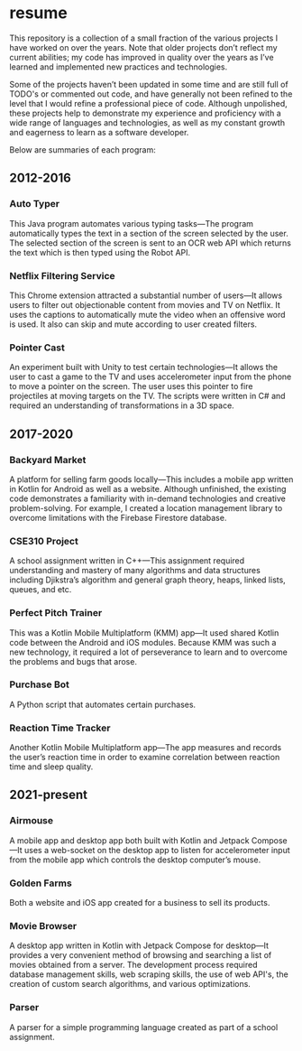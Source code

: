 # resume

This repository is a collection of a small fraction of the various projects I have worked on over the years. Note that older projects don’t reflect my current abilities; my code has improved in quality over the years as I’ve learned and implemented new practices and technologies.

Some of the projects haven’t been updated in some time and are still full of TODO's or commented out code, and have generally not been refined to the level that I would refine a professional piece of code. Although unpolished, these projects help to demonstrate my experience and proficiency with a wide range of languages and technologies, as well as my constant growth and eagerness to learn as a software developer.

Below are summaries of each program:

## 2012-2016

### Auto Typer
This Java program automates various typing tasks—The program automatically types the text in a section of the screen selected by the user. The selected section of the screen is sent to an OCR web API which returns the text which is then typed using the Robot API.

### Netflix Filtering Service
This Chrome extension attracted a substantial number of users—It allows users to filter out objectionable content from movies and TV on Netflix. It uses the captions to automatically mute the video when an offensive word is used. It also can skip and mute according to user created filters.

### Pointer Cast
An experiment built with Unity to test certain technologies—It allows the user to cast a game to the TV and uses accelerometer input from the phone to move a pointer on the screen. The user uses this pointer to fire projectiles at moving targets on the TV. The scripts were written in C# and required an understanding of transformations in a 3D space.

## 2017-2020
### Backyard Market
A platform for selling farm goods locally—This includes a mobile app written in Kotlin for Android as well as a website. Although unfinished, the existing code demonstrates a familiarity with in-demand technologies and creative problem-solving. For example, I created a location management library to overcome limitations with the Firebase Firestore database.

### CSE310 Project
A school assignment written in C++—This assignment required understanding and mastery of many algorithms and data structures including Djikstra’s algorithm and general graph theory, heaps, linked lists, queues, and etc.

### Perfect Pitch Trainer
This was a Kotlin Mobile Multiplatform (KMM) app—It used shared Kotlin code between the Android and iOS modules. Because KMM was such a new technology, it required a lot of perseverance to learn and to overcome the problems and bugs that arose.

### Purchase Bot
A Python script that automates certain purchases. 

### Reaction Time Tracker
Another Kotlin Mobile Multiplatform app—The app measures and records the user’s reaction time in order to examine correlation between reaction time and sleep quality. 

## 2021-present
### Airmouse
A mobile app and desktop app both built with Kotlin and Jetpack Compose—It uses a web-socket on the desktop app to listen for accelerometer input from the mobile app which controls the desktop computer’s mouse.

### Golden Farms
Both a website and iOS app created for a business to sell its products.

### Movie Browser
A desktop app written in Kotlin with Jetpack Compose for desktop—It provides a very convenient method of browsing and searching a list of movies obtained from a server. The development process required database management skills, web scraping skills, the use of web API's, the creation of custom search algorithms, and various optimizations.

### Parser
A parser for a simple programming language created as part of a school assignment.
